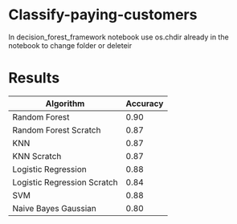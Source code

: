 # Classify-paying-customers

In decision_forest_framework notebook use os.chdir already in the notebook to change folder or deleteir





# Results

| Algorithm                   | Accuracy |
|-----------------------------|----------|
| Random Forest               | 0.90     |
| Random Forest Scratch       | 0.87     |
| KNN                         | 0.87     |
| KNN Scratch                 | 0.87     |
| Logistic Regression         | 0.88     |
| Logistic Regression Scratch | 0.84     |
| SVM                         | 0.88     |
| Naive Bayes Gaussian        | 0.80     |

